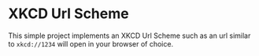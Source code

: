 XKCD Url Scheme
===============

This simple project implements an XKCD Url Scheme such as
an url similar to `xkcd://1234` will open in your browser
of choice.
